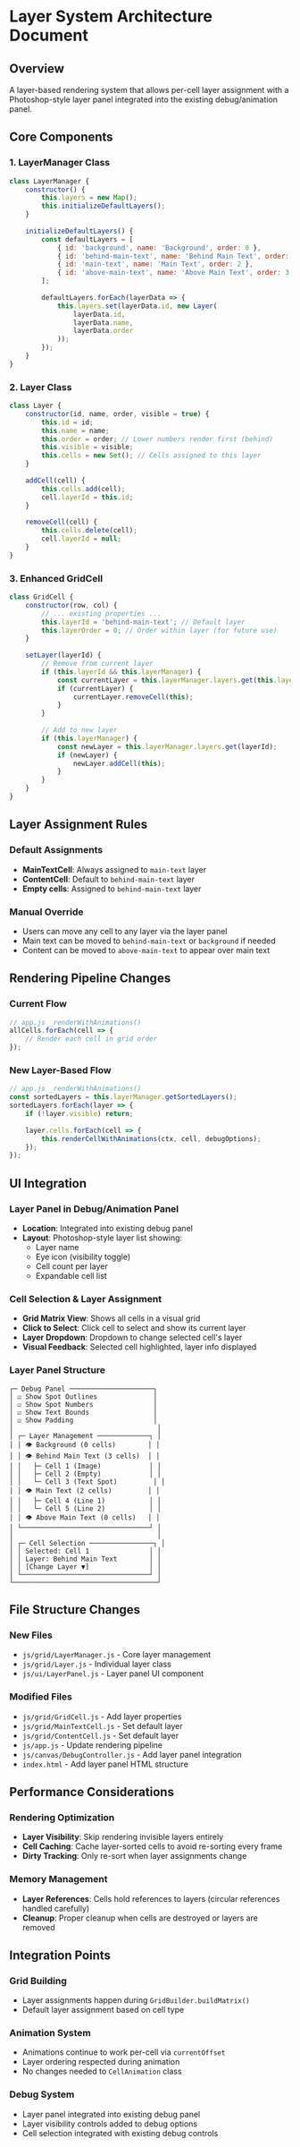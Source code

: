 # Layer System Architecture Document

## Overview
A layer-based rendering system that allows per-cell layer assignment with a Photoshop-style layer panel integrated into the existing debug/animation panel.

## Core Components

### 1. LayerManager Class
```javascript
class LayerManager {
    constructor() {
        this.layers = new Map();
        this.initializeDefaultLayers();
    }
    
    initializeDefaultLayers() {
        const defaultLayers = [
            { id: 'background', name: 'Background', order: 0 },
            { id: 'behind-main-text', name: 'Behind Main Text', order: 1 },
            { id: 'main-text', name: 'Main Text', order: 2 },
            { id: 'above-main-text', name: 'Above Main Text', order: 3 }
        ];
        
        defaultLayers.forEach(layerData => {
            this.layers.set(layerData.id, new Layer(
                layerData.id, 
                layerData.name, 
                layerData.order
            ));
        });
    }
}
```

### 2. Layer Class
```javascript
class Layer {
    constructor(id, name, order, visible = true) {
        this.id = id;
        this.name = name;
        this.order = order; // Lower numbers render first (behind)
        this.visible = visible;
        this.cells = new Set(); // Cells assigned to this layer
    }
    
    addCell(cell) {
        this.cells.add(cell);
        cell.layerId = this.id;
    }
    
    removeCell(cell) {
        this.cells.delete(cell);
        cell.layerId = null;
    }
}
```

### 3. Enhanced GridCell
```javascript
class GridCell {
    constructor(row, col) {
        // ... existing properties ...
        this.layerId = 'behind-main-text'; // Default layer
        this.layerOrder = 0; // Order within layer (for future use)
    }
    
    setLayer(layerId) {
        // Remove from current layer
        if (this.layerId && this.layerManager) {
            const currentLayer = this.layerManager.layers.get(this.layerId);
            if (currentLayer) {
                currentLayer.removeCell(this);
            }
        }
        
        // Add to new layer
        if (this.layerManager) {
            const newLayer = this.layerManager.layers.get(layerId);
            if (newLayer) {
                newLayer.addCell(this);
            }
        }
    }
}
```

## Layer Assignment Rules

### Default Assignments
- **MainTextCell**: Always assigned to `main-text` layer
- **ContentCell**: Default to `behind-main-text` layer
- **Empty cells**: Assigned to `behind-main-text` layer

### Manual Override
- Users can move any cell to any layer via the layer panel
- Main text can be moved to `behind-main-text` or `background` if needed
- Content can be moved to `above-main-text` to appear over main text

## Rendering Pipeline Changes

### Current Flow
```javascript
// app.js _renderWithAnimations()
allCells.forEach(cell => {
    // Render each cell in grid order
});
```

### New Layer-Based Flow
```javascript
// app.js _renderWithAnimations()
const sortedLayers = this.layerManager.getSortedLayers();
sortedLayers.forEach(layer => {
    if (!layer.visible) return;
    
    layer.cells.forEach(cell => {
        this.renderCellWithAnimations(ctx, cell, debugOptions);
    });
});
```

## UI Integration

### Layer Panel in Debug/Animation Panel
- **Location**: Integrated into existing debug panel
- **Layout**: Photoshop-style layer list showing:
  - Layer name
  - Eye icon (visibility toggle)
  - Cell count per layer
  - Expandable cell list

### Cell Selection & Layer Assignment
- **Grid Matrix View**: Shows all cells in a visual grid
- **Click to Select**: Click cell to select and show its current layer
- **Layer Dropdown**: Dropdown to change selected cell's layer
- **Visual Feedback**: Selected cell highlighted, layer info displayed

### Layer Panel Structure
```
┌─ Debug Panel ─────────────────────┐
│ ☑ Show Spot Outlines              │
│ ☑ Show Spot Numbers               │
│ ☑ Show Text Bounds                │
│ ☑ Show Padding                    │
│                                    │
│ ┌─ Layer Management ─────────────┐ │
│ │ 👁 Background (0 cells)        │ │
│ │ 👁 Behind Main Text (3 cells)  │ │
│ │   ├─ Cell 1 (Image)            │ │
│ │   ├─ Cell 2 (Empty)            │ │
│ │   └─ Cell 3 (Text Spot)         │ │
│ │ 👁 Main Text (2 cells)         │ │
│ │   ├─ Cell 4 (Line 1)           │ │
│ │   └─ Cell 5 (Line 2)           │ │
│ │ 👁 Above Main Text (0 cells)   │ │
│ └────────────────────────────────┘ │
│                                    │
│ ┌─ Cell Selection ────────────────┐ │
│ │ Selected: Cell 1               │ │
│ │ Layer: Behind Main Text        │ │
│ │ [Change Layer ▼]               │ │
│ └────────────────────────────────┘ │
└────────────────────────────────────┘
```

## File Structure Changes

### New Files
- `js/grid/LayerManager.js` - Core layer management
- `js/grid/Layer.js` - Individual layer class
- `js/ui/LayerPanel.js` - Layer panel UI component

### Modified Files
- `js/grid/GridCell.js` - Add layer properties
- `js/grid/MainTextCell.js` - Set default layer
- `js/grid/ContentCell.js` - Set default layer
- `js/app.js` - Update rendering pipeline
- `js/canvas/DebugController.js` - Add layer panel integration
- `index.html` - Add layer panel HTML structure

## Performance Considerations

### Rendering Optimization
- **Layer Visibility**: Skip rendering invisible layers entirely
- **Cell Caching**: Cache layer-sorted cells to avoid re-sorting every frame
- **Dirty Tracking**: Only re-sort when layer assignments change

### Memory Management
- **Layer References**: Cells hold references to layers (circular references handled carefully)
- **Cleanup**: Proper cleanup when cells are destroyed or layers are removed

## Integration Points

### Grid Building
- Layer assignments happen during `GridBuilder.buildMatrix()`
- Default layer assignment based on cell type

### Animation System
- Animations continue to work per-cell via `currentOffset`
- Layer ordering respected during animation
- No changes needed to `CellAnimation` class

### Debug System
- Layer panel integrated into existing debug panel
- Layer visibility controls added to debug options
- Cell selection integrated with existing debug controls
